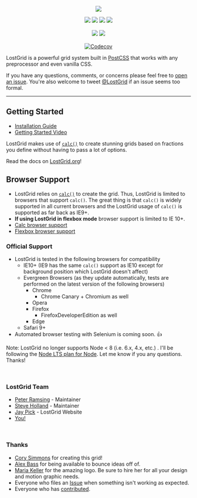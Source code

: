 <p align="center">
  <img src="http://lostgrid.org/lost-grid.svg">
</p>

<p align="center">
  <a href="https://www.npmjs.com/package/lost"><img src="https://img.shields.io/npm/v/lost.svg?style=flat-square"></a>
  <a href="https://github.com/peterramsing/lost/stargazers"><img src="http://img.shields.io/npm/dm/lost.svg?style=flat-square"></a>
  <a href="https://travis-ci.org/peterramsing/lost"><img src="https://img.shields.io/travis/peterramsing/lost/master.svg?style=flat-square"></a>
  <a href="https://gitter.im/peterramsing/lost"><img src="https://badges.gitter.im/Join%20Chat.svg"></a>
  <br><br>
  <a href="http://waffle.io/peterramsing/lost"><img src="https://badge.waffle.io/peterramsing/lost.svg?label=status:%20Slated%20For%20Dev&title=Slated%20for%20Dev"></a>
  <a href="http://waffle.io/peterramsing/lost"><img src="https://badge.waffle.io/peterramsing/lost.svg?label=status:%20In%20Progress&title=In%20Progress"></a>
  <br><br>
  <a href="https://codecov.io/gh/peterramsing/lost"><img src="https://codecov.io/gh/peterramsing/lost/branch/master/graph/badge.svg" alt="Codecov" /></a>
</p>

LostGrid is a powerful grid system built in [PostCSS](https://github.com/postcss/postcss) that works with any preprocessor and even vanilla CSS.


If you have any questions, comments, or concerns please feel free to [open an issue](https://github.com/peterramsing/lost/issues/new). You're also welcome to tweet [@LostGrid](https://twitter.com/lostgrid) if an issue seems too formal.

*********

## Getting Started
* [Installation Guide](https://github.com/peterramsing/lost/wiki/Installation)
* [Getting Started Video](https://youtu.be/6FN7QU1ZxqA)

LostGrid makes use of [`calc()`](https://developer.mozilla.org/en-US/docs/Web/CSS/calc) to create stunning grids based on fractions you define without having to pass a lot of options.

Read the docs on [LostGrid.org](http://lostgrid.org/docs.html)!

## Browser Support
- LostGrid relies on [`calc()`](https://developer.mozilla.org/en-US/docs/Web/CSS/calc) to create the grid. Thus, LostGrid is limited to browsers that support `calc()`. The great thing is that `calc()` is widely supported in all current browsers and the LostGrid usage of `calc()` is supported as far back as IE9+.
- **If using LostGrid in flexbox mode** browser support is limited to IE 10+.
- [Calc browser support](http://caniuse.com/#feat=calc)
- [Flexbox browser support](http://caniuse.com/#feat=flexbox)

### Official Support
- LostGrid is tested in the following browsers for compatibility
  - IE10+ (IE9 has the same `calc()` support as IE10 except for background position which LostGrid doesn't affect)
  - Evergreen Browsers (as they update automatically, tests are performed on the latest version of the following browsers)
    - Chrome
      - Chrome Canary + Chromium as well
    - Opera
    - Firefox
      - FirefoxDeveloperEdition as well
    - Edge
  - Safari 9+
- Automated browser testing with Selenium is coming soon. 👍

Note: LostGrid no longer supports Node < 8 (i.e. 6.x, 4.x, etc.) . I'll be following the [Node LTS plan for Node](https://github.com/nodejs/LTS#lts-schedule). Let me know if you any questions. Thanks!

&nbsp;
### LostGrid Team
- [Peter Ramsing](https://github.com/peterramsing) - Maintainer
- [Steve Holland](https://github.com/codebysubtract) - Maintainer
- [Jay Pick](https://github.com/japick) - LostGrid Website
- [You!](https://github.com/peterramsing/lost/graphs/contributors)


&nbsp;

### Thanks
- [Cory Simmons](https://github.com/corysimmons) for creating this grid!
- [Alex Bass](http://abass.co) for being available to bounce ideas off of.
- [Maria Keller](https://dribbble.com/mariakeller) for the amazing logo. Be sure to hire her for all your design and motion graphic needs.
- Everyone who files an [Issue](https://github.com/peterramsing/lost/issues) when something isn't working as expected.
- Everyone who has [contributed](https://github.com/peterramsing/lost/graphs/contributors).

&nbsp;
